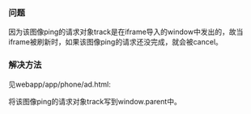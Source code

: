 
### 问题
因为该图像ping的请求对象track是在iframe导入的window中发出的，故当iframe被刷新时，如果该图像ping的请求还没完成，就会被cancel。

### 解决方法
见webapp/app/phone/ad.html:

将该图像ping的请求对象track写到window.parent中。
